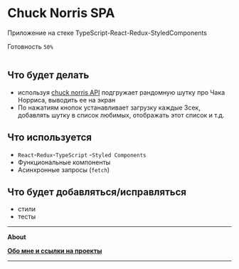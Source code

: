 # Chuck Norris SPA

Приложение на стеке TypeScript-React-Redux-StyledComponents

Готовность `50%`

![]()
## Что будет делать
- используя [chuck norris API](https://api.chucknorris.io) подгружает рандомную шутку про Чака Норриса, выводить ее на экран
- По нажатиям кнопок устанавливает загрузку каждые 3сек, добавлять шутку в список любимых, отображать этот список и т.д.

## Что используется
- `React`-`Redux`-`TypeScript`
-`Styled Components`
- Функциональные компоненты
- Асинхронные запросы (`fetch`)

## Что будет добавляться/исправляться
- стили
- тесты

______________________


**About**

**[Обо мне и ссылки на проекты](https://github.com/Areave/about#readme)**
_____________________

